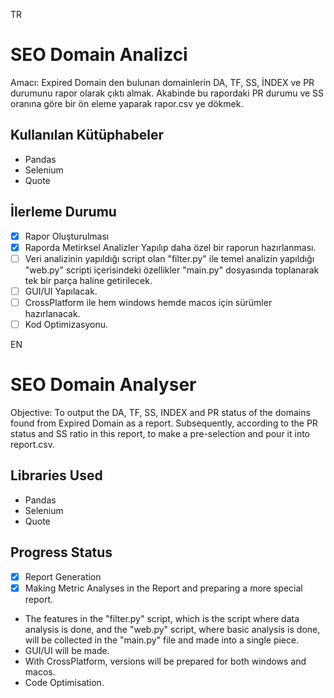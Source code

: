TR
# SEO Domain Analizci
Amacı: Expired Domain den bulunan domainlerin DA, TF, SS, İNDEX ve PR durumunu rapor olarak çıktı almak. Akabinde bu rapordaki PR durumu ve SS oranına göre bir ön eleme yaparak rapor.csv ye dökmek.

## Kullanılan Kütüphabeler
- Pandas
- Selenium
- Quote

## İlerleme Durumu

- [X] Rapor Oluşturulması
- [X] Raporda Metirksel Analizler Yapılıp daha özel bir raporun hazırlanması.
- [ ] Veri analizinin yapıldığı script olan "filter.py" ile temel analizin yapıldığı "web.py" scripti içerisindeki özellikler "main.py" dosyasında toplanarak tek bir parça haline getirilecek.
- [ ] GUI/UI Yapılacak.
- [ ] CrossPlatform ile hem windows hemde macos için sürümler hazırlanacak.
- [ ] Kod Optimizasyonu.

EN
# SEO Domain Analyser
Objective: To output the DA, TF, SS, INDEX and PR status of the domains found from Expired Domain as a report. Subsequently, according to the PR status and SS ratio in this report, to make a pre-selection and pour it into report.csv.

## Libraries Used
- Pandas
- Selenium
- Quote

## Progress Status

- [X] Report Generation
- [X] Making Metric Analyses in the Report and preparing a more special report.
- The features in the "filter.py" script, which is the script where data analysis is done, and the "web.py" script, where basic analysis is done, will be collected in the "main.py" file and made into a single piece.
- GUI/UI will be made.
- With CrossPlatform, versions will be prepared for both windows and macos.
- Code Optimisation.

